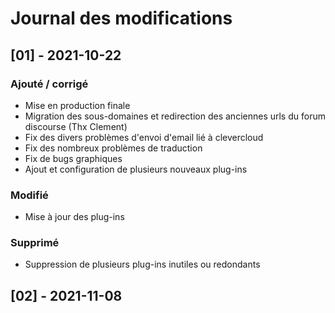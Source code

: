 # Journal des modifications

## [01] - 2021-10-22
### Ajouté / corrigé
- Mise en production finale
- Migration des sous-domaines et redirection des anciennes urls du forum discourse (Thx Clement)
- Fix des divers problèmes d'envoi d'email lié à clevercloud
- Fix des nombreux problèmes de traduction
- Fix de bugs graphiques
- Ajout et configuration de plusieurs nouveaux plug-ins

### Modifié
- Mise à jour des plug-ins 

### Supprimé
- Suppression de plusieurs plug-ins inutiles ou redondants


## [02] - 2021-11-08
